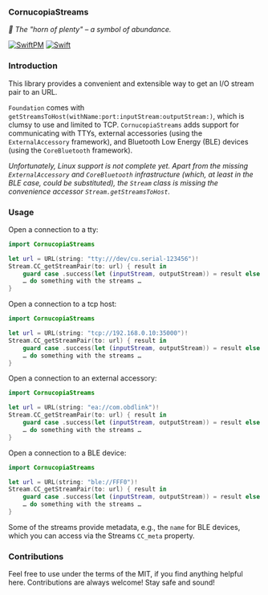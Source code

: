 ### CornucopiaStreams

_:shell: The "horn of plenty" – a symbol of abundance._

[![SwiftPM](https://img.shields.io/badge/SPM-Linux%20%7C%20iOS%20%7C%20macOS%20%7C%20watchOS%20%7C%20tvOS-success?logo=swift)](https://swift.org)
[![Swift](https://github.com/Cornucopia-Swift/CornucopiaStreams/workflows/Swift/badge.svg)](https://github.com/Cornucopia-Swift/CornucopiaStreams/actions?query=workflow%3ASwift)

### Introduction

This library provides a convenient and extensible way to get an I/O stream pair to an URL.

`Foundation` comes with `getStreamsToHost(withName:port:inputStream:outputStream:)`,
which is clumsy to use and limited to TCP. `CornucopiaStreams` adds support for communicating with TTYs, external accessories
(using the `ExternalAccessory` framework), and Bluetooth Low Energy (BLE) devices (using the `CoreBluetooth` framework).

_Unfortunately, Linux support is not complete yet. Apart from the missing `ExternalAccessory` and `CoreBluetooth` infrastructure
(which, at least in the BLE case, could be substituted), the `Stream` class is missing the convenience accessor `Stream.getStreamsToHost`_.

### Usage

Open a connection to a tty:

```swift
import CornucopiaStreams

let url = URL(string: "tty:///dev/cu.serial-123456")!
Stream.CC_getStreamPair(to: url) { result in
    guard case .success(let (inputStream, outputStream)) = result else { fatalError() }
    … do something with the streams …
}
```

Open a connection to a tcp host:

```swift
import CornucopiaStreams

let url = URL(string: "tcp://192.168.0.10:35000")!
Stream.CC_getStreamPair(to: url) { result in
    guard case .success(let (inputStream, outputStream)) = result else { fatalError() }
    … do something with the streams …
}
```

Open a connection to an external accessory:

```swift
import CornucopiaStreams

let url = URL(string: "ea://com.obdlink")!
Stream.CC_getStreamPair(to: url) { result in
    guard case .success(let (inputStream, outputStream)) = result else { fatalError() }
    … do something with the streams …
}
```

Open a connection to a BLE device:

```swift
import CornucopiaStreams

let url = URL(string: "ble://FFF0")!
Stream.CC_getStreamPair(to: url) { result in
    guard case .success(let (inputStream, outputStream)) = result else { fatalError() }
    … do something with the streams …
}
```

Some of the streams provide metadata, e.g., the `name` for BLE devices, which you can access via the Streams `CC_meta` property.

### Contributions

Feel free to use under the terms of the MIT, if you find anything helpful here. Contributions are always welcome! Stay safe and sound!

